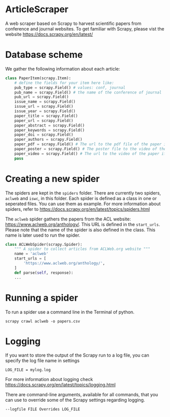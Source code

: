 # ArticleScraper
A web scraper based on Scrapy to harvest scientific papers from conference and journal websites. To get familiar with Scrapy, please vist the website https://docs.scrapy.org/en/latest/ 

# Database scheme

We gather the following information about each article:

```python
class PaperItem(scrapy.Item):
    # define the fields for your item here like:
    pub_type = scrapy.Field() # values: conf, journal
    pub_name = scrapy.Field() # the name of the conference of journal
    pub_url = scrapy.Field()
    issue_name = scrapy.Field()
    issue_url = scrapy.Field()
    issue_year = scrapy.Field()
    paper_title = scrapy.Field() 
    paper_url = scrapy.Field() 
    paper_abstract = scrapy.Field() 
    paper_keywords = scrapy.Field() 
    paper_doi = scrapy.Field()
    paper_authors = scrapy.Field()
    paper_pdf = scrapy.Field() # The url to the pdf file of the paper if available
    paper_poster = scrapy.Field() # The poster file to the video of the paper if available
    paper_video = scrapy.Field() # The url to the video of the paper if available
    pass
```



# Creating a new spider

The spiders are kept in the `spiders` folder. There are currently two spiders, `aclweb` and `iswc`, in this folder. Each spider is defined as a class in one or seperated files. You can use them as example. For more information about spiders, refer to https://docs.scrapy.org/en/latest/topics/spiders.html

The `aclweb` spider gathers the papers from the ACL website: https://www.aclweb.org/anthology/. This URL is defined in the `start_urls`. Please note that the name of the spider is also defined in the class. This name is later used to run the spider.


```python
class ACLWebSpider(scrapy.Spider):
    """ A spider to collect articles from ACLWeb.org website """
    name = 'aclweb'
    start_urls = [
        'https://www.aclweb.org/anthology/',
    ]
    def parse(self, response):
    ...
```


# Running a spider

To run a spider use a command line in the Terminal of python. 

`scrapy crawl aclweb -o papers.csv` 

# Logging

If you want to store the output of the Scrapy run to a log file, you can specify the log file name in settings

`LOG_FILE = mylog.log`

For more information about logging check https://docs.scrapy.org/en/latest/topics/logging.html

There are command-line arguments, available for all commands, that you can use to override some of the Scrapy settings regarding logging.

`--logfile FILE
Overrides LOG_FILE
`
